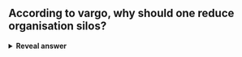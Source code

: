 ## According to vargo, why should one reduce organisation silos?
<details>
<summary><b>Reveal answer</b></summary>
Success comes from cooperation between cross-functional teams
</details>
